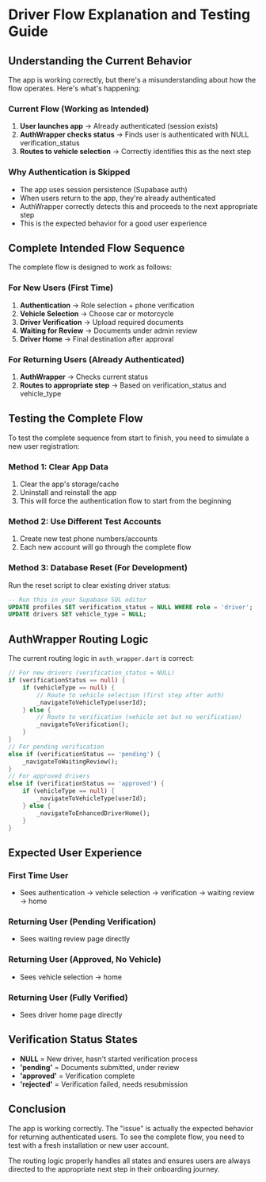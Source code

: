 # Driver Flow Explanation and Testing Guide

## Understanding the Current Behavior

The app is working correctly, but there's a misunderstanding about how the flow operates. Here's what's happening:

### Current Flow (Working as Intended)
1. **User launches app** → Already authenticated (session exists)
2. **AuthWrapper checks status** → Finds user is authenticated with NULL verification_status
3. **Routes to vehicle selection** → Correctly identifies this as the next step

### Why Authentication is Skipped
- The app uses session persistence (Supabase auth)
- When users return to the app, they're already authenticated
- AuthWrapper correctly detects this and proceeds to the next appropriate step
- This is the expected behavior for a good user experience

## Complete Intended Flow Sequence

The complete flow is designed to work as follows:

### For New Users (First Time)
1. **Authentication** → Role selection + phone verification
2. **Vehicle Selection** → Choose car or motorcycle
3. **Driver Verification** → Upload required documents
4. **Waiting for Review** → Documents under admin review
5. **Driver Home** → Final destination after approval

### For Returning Users (Already Authenticated)
1. **AuthWrapper** → Checks current status
2. **Routes to appropriate step** → Based on verification_status and vehicle_type

## Testing the Complete Flow

To test the complete sequence from start to finish, you need to simulate a new user registration:

### Method 1: Clear App Data
1. Clear the app's storage/cache
2. Uninstall and reinstall the app
3. This will force the authentication flow to start from the beginning

### Method 2: Use Different Test Accounts
1. Create new test phone numbers/accounts
2. Each new account will go through the complete flow

### Method 3: Database Reset (For Development)
Run the reset script to clear existing driver status:
```sql
-- Run this in your Supabase SQL editor
UPDATE profiles SET verification_status = NULL WHERE role = 'driver';
UPDATE drivers SET vehicle_type = NULL;
```

## AuthWrapper Routing Logic

The current routing logic in `auth_wrapper.dart` is correct:

```dart
// For new drivers (verification_status = NULL)
if (verificationStatus == null) {
    if (vehicleType == null) {
        // Route to vehicle selection (first step after auth)
        _navigateToVehicleType(userId);
    } else {
        // Route to verification (vehicle set but no verification)
        _navigateToVerification();
    }
}
// For pending verification
else if (verificationStatus == 'pending') {
    _navigateToWaitingReview();
}
// For approved drivers
else if (verificationStatus == 'approved') {
    if (vehicleType == null) {
        _navigateToVehicleType(userId);
    } else {
        _navigateToEnhancedDriverHome();
    }
}
```

## Expected User Experience

### First Time User
- Sees authentication → vehicle selection → verification → waiting review → home

### Returning User (Pending Verification)
- Sees waiting review page directly

### Returning User (Approved, No Vehicle)
- Sees vehicle selection → home

### Returning User (Fully Verified)
- Sees driver home page directly

## Verification Status States

- **NULL** = New driver, hasn't started verification process
- **'pending'** = Documents submitted, under review
- **'approved'** = Verification complete
- **'rejected'** = Verification failed, needs resubmission

## Conclusion

The app is working correctly. The "issue" is actually the expected behavior for returning authenticated users. To see the complete flow, you need to test with a fresh installation or new user account.

The routing logic properly handles all states and ensures users are always directed to the appropriate next step in their onboarding journey.
